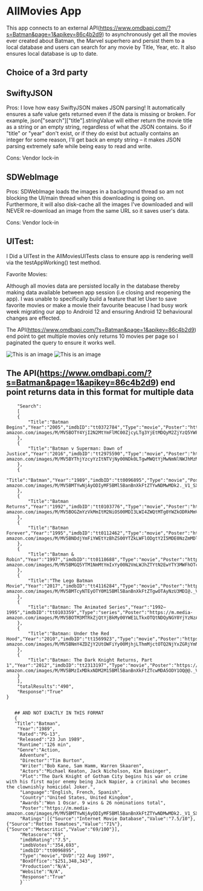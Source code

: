 # AllMovies App
This app connects to an external API(https://www.omdbapi.com/?s=Batman&page=1&apikey=86c4b2d9) to asynchronously get all the movies ever created about Batman, the Marvel superhero and persist them to a local database and users can search for any movie by Title, Year, etc. It also ensures local database is up to date.


## Choice of a 3rd party

## SwiftyJSON

Pros: 
I love how easy SwiftyJSON makes JSON parsing! It automatically ensures a safe value gets returned even if the data is missing or broken. 
For example, json["search"]["title"].stringValue will either return the movie title as a string or an empty string, regardless of what the JSON contains. 
So if "title" or "year" don't exist, or if they do exist but actually contains an integer for some reason, I'll get back an empty string – it makes JSON parsing extremely safe while being easy to read and write.

Cons: 
Vendor lock-in

## SDWebImage

Pros: 
SDWebImage loads the images in a background thread so am not blocking the UI/main thread when this downloading is going on. Furthermore, it will also disk-cache all the images I've downloaded 
and will NEVER re-download an image from the same URL so it saves user's data.

Cons: 
Vendor lock-in

## UITest: 

I Did a UITest in the AllMoviesUITests class to ensure app is rendering welll via the testAppWorking() test method.

Favorite Movies:

Although all movies data are persisted locally in the database thereby making data available between app session (i.e closing and reopening the app). 
I was unable to specifically build a feature that let User to save favorite movies or make a movie their favourite beacuse I had busy work week migrating our app to Android 12 and ensuring Android 12 behavioural changes are effected.



The API(https://www.omdbapi.com/?s=Batman&page=1&apikey=86c4b2d9) end point to get multiple movies only returns 10 movies per page so I paginated the query to ensure it works well.

![This is an image](https://github.com/adesun2k/AllMovies/blob/main/Simulator%20Screen%20Shot%20-%20iPhone%2013%20Pro%20Max%20-%202021-12-18%20at%2009.57.20.png)
![This is an image](https://github.com/adesun2k/AllMovies/blob/main/Simulator%20Screen%20Shot%20-%20iPhone%2013%20Pro%20Max%20-%202021-12-18%20at%2009.57.31.png)


## The API(https://www.omdbapi.com/?s=Batman&page=1&apikey=86c4b2d9) end point returns data in this format for multiple data 

```{
    "Search":
    [
    {
        "Title":"Batman Begins","Year":"2005","imdbID":"tt0372784","Type":"movie","Poster":"https://m.media-amazon.com/images/M/MV5BOTY4YjI2N2MtYmFlMC00ZjcyLTg3YjEtMDQyM2ZjYzQ5YWFkXkEyXkFqcGdeQXVyMTQxNzMzNDI@._V1_SX300.jpg"
    },
    {
        "Title":"Batman v Superman: Dawn of Justice","Year":"2016","imdbID":"tt2975590","Type":"movie","Poster":"https://m.media-amazon.com/images/M/MV5BYThjYzcyYzItNTVjNy00NDk0LTgwMWQtYjMwNmNlNWJhMzMyXkEyXkFqcGdeQXVyMTQxNzMzNDI@._V1_SX300.jpg"
    },
    {
        "Title":"Batman","Year":"1989","imdbID":"tt0096895","Type":"movie","Poster":"https://m.media-amazon.com/images/M/MV5BMTYwNjAyODIyMF5BMl5BanBnXkFtZTYwNDMwMDk2._V1_SX300.jpg"
    },
    {
        "Title":"Batman Returns","Year":"1992","imdbID":"tt0103776","Type":"movie","Poster":"https://m.media-amazon.com/images/M/MV5BOGZmYzVkMmItM2NiOS00MDI3LWI4ZWQtMTg0YWZkODRkMmViXkEyXkFqcGdeQXVyODY0NzcxNw@@._V1_SX300.jpg"
    },
    {
        "Title":"Batman Forever","Year":"1995","imdbID":"tt0112462","Type":"movie","Poster":"https://m.media-amazon.com/images/M/MV5BNDdjYmFiYWEtYzBhZS00YTZkLWFlODgtY2I5MDE0NzZmMDljXkEyXkFqcGdeQXVyMTMxODk2OTU@._V1_SX300.jpg"
    },
    {
        "Title":"Batman & Robin","Year":"1997","imdbID":"tt0118688","Type":"movie","Poster":"https://m.media-amazon.com/images/M/MV5BMGQ5YTM1NmMtYmIxYy00N2VmLWJhZTYtN2EwYTY3MWFhOTczXkEyXkFqcGdeQXVyNTA2NTI0MTY@._V1_SX300.jpg"
    },
    {
        "Title":"The Lego Batman Movie","Year":"2017","imdbID":"tt4116284","Type":"movie","Poster":"https://m.media-amazon.com/images/M/MV5BMTcyNTEyOTY0M15BMl5BanBnXkFtZTgwOTAyNzU3MDI@._V1_SX300.jpg"
    },
    {
        "Title":"Batman: The Animated Series","Year":"1992–1995","imdbID":"tt0103359","Type":"series","Poster":"https://m.media-amazon.com/images/M/MV5BOTM3MTRkZjQtYjBkMy00YWE1LTkxOTQtNDQyNGY0YjYzNzAzXkEyXkFqcGdeQXVyOTgwMzk1MTA@._V1_SX300.jpg"
    },
    {
        "Title":"Batman: Under the Red Hood","Year":"2010","imdbID":"tt1569923","Type":"movie","Poster":"https://m.media-amazon.com/images/M/MV5BNmY4ZDZjY2UtOWFiYy00MjhjLThmMjctOTQ2NjYxZGRjYmNlL2ltYWdlL2ltYWdlXkEyXkFqcGdeQXVyNTAyODkwOQ@@._V1_SX300.jpg"
    },
    {
        "Title":"Batman: The Dark Knight Returns, Part 1","Year":"2012","imdbID":"tt2313197","Type":"movie","Poster":"https://m.media-amazon.com/images/M/MV5BMzIxMDkxNDM2M15BMl5BanBnXkFtZTcwMDA5ODY1OQ@@._V1_SX300.jpg"
    }
    ],
    "totalResults":"490",
    "Response":"True"
}

    
   ## AND NOT EXACTLY IN THIS FORMAT 
   {
   "Title":"Batman",
    "Year":"1989",
    "Rated":"PG-13",
    "Released":"23 Jun 1989",
    "Runtime":"126 min",
    "Genre":"Action,
     Adventure",
     "Director":"Tim Burton",
     "Writer":"Bob Kane, Sam Hamm, Warren Skaaren",
     "Actors":"Michael Keaton, Jack Nicholson, Kim Basinger",
     "Plot":"The Dark Knight of Gotham City begins his war on crime with his first major enemy being Jack Napier, a criminal who becomes the clownishly homicidal Joker.",
     "Language":"English, French, Spanish",
     "Country":"United States, United Kingdom",
     "Awards":"Won 1 Oscar. 9 wins & 26 nominations total",
     "Poster":"https://m.media-amazon.com/images/M/MV5BMTYwNjAyODIyMF5BMl5BanBnXkFtZTYwNDMwMDk2._V1_SX300.jpg",
     "Ratings":[{"Source":"Internet Movie Database","Value":"7.5/10"},{"Source":"Rotten Tomatoes","Value":"71%"},{"Source":"Metacritic","Value":"69/100"}],
     "Metascore":"69",
     "imdbRating":"7.5",
     "imdbVotes":"354,693",
     "imdbID":"tt0096895",
     "Type":"movie","DVD":"22 Aug 1997",
     "BoxOffice":"$251,348,343",
     "Production":"N/A",
     "Website":"N/A",
     "Response":"True"
     }```

